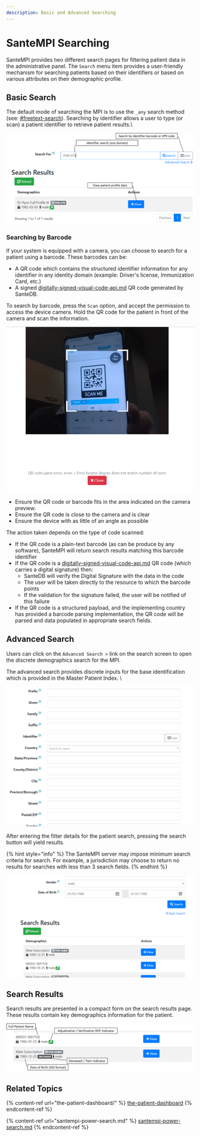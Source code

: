 ```yaml
---
description: Basic and Advanced Searching
---
```


# SanteMPI Searching

SanteMPI provides two different search pages for filtering patient data in the administrative panel. The `Search` menu item provides a user-friendly mechanism for searching patients based on their identifiers or based on various attributes on their demographic profile.

## Basic Search

The default mode of searching the MPI is to use the `_any` search method (see: [#freetext-search](../../developers/service-apis/health-data-service-interface-hdsi/hdsi-query-syntax/#freetext-search "mention")). Searching by identifier allows a user to type (or scan) a patient identifier to retrieve patient results.\


![](<../../.gitbook/assets/image (437) (1) (1) (1) (1) (1) (1).png>)

### Searching by Barcode

If your system is equipped with a camera, you can choose to search for a patient using a barcode. These barcodes can be:

* A QR code which contains the structured identifier information for any identifier in any identity domain (example: Driver's license, Immunization Card, etc.)
* A signed [digitally-signed-visual-code-api.md](../../developers/santedb-software-publishers/gs1-bms-xml/digitally-signed-visual-code-api.md "mention") QR code generated by SanteDB.

To search by barcode, press the `Scan` option, and accept the permission to access the device camera. Hold the QR code for the patient in front of the camera and scan the information.

![](<../../.gitbook/assets/image (433) (1) (1) (1).png>)

* Ensure the QR code or barcode fits in the area indicated on the camera preview.
* Ensure the QR code is close to the camera and is clear
* Ensure the device with as little of an angle as possible

The action taken depends on the type of code scanned:

* If the QR code is a plain-text barcode (as can be produce by any software), SanteMPI will return search results matching this barcode identifier
* If the QR code is a [digitally-signed-visual-code-api.md](../../developers/santedb-software-publishers/gs1-bms-xml/digitally-signed-visual-code-api.md "mention") QR code (which carries a digital signature) then:
  * SanteDB will verify the Digital Signature with the data in the code
  * The user will be taken directly to the resource to which the barcode points
  * If the validation for the signature failed, the user will be notified of this failure
* If the QR code is a structured payload, and the implementing country has provided a barcode parsing implementation, the QR code will be parsed and data populated in appropriate search fields.

## Advanced Search

Users can click on the `Advanced Search >` link on the search screen to open the discrete demographics search for the MPI.

The advanced search provides discrete inputs for the base identification which is provided in the Master Patient Index. \


![](<../../.gitbook/assets/image (428) (1) (1) (1) (1) (1) (1).png>)

After entering the filter details for the patient search, pressing the search button will yield results.

{% hint style="info" %}
The SanteMPI server may impose minimum search criteria for search. For example, a jurisdiction may choose to return no results for searches with less than 3 search fields.
{% endhint %}

![](<../../.gitbook/assets/image (440) (1) (1) (1) (1) (1).png>)

## Search Results

Search results are presented in a compact form on the search results page. These results contain key demographics information for the patient.

![](<../../.gitbook/assets/image (422) (1).png>)

## Related Topics

{% content-ref url="the-patient-dashboard/" %}
[the-patient-dashboard](the-patient-dashboard/)
{% endcontent-ref %}

{% content-ref url="santempi-power-search.md" %}
[santempi-power-search.md](santempi-power-search.md)
{% endcontent-ref %}

